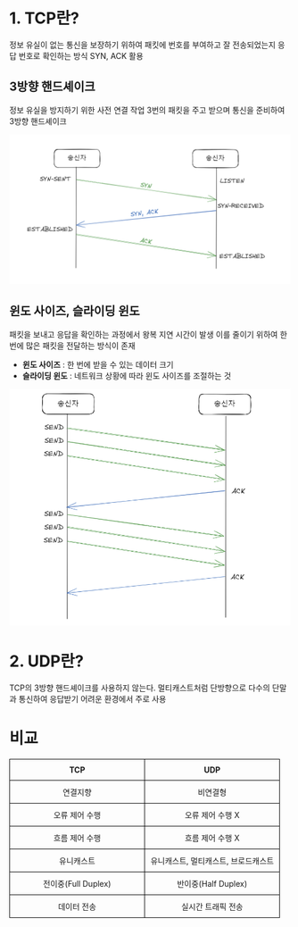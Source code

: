 # **1. TCP란?**

정보 유실이 없는 통신을 보장하기 위하여 패킷에 번호를 부여하고 잘 전송되었는지 응답 번호로 확인하는 방식
SYN, ACK 활용

## 3방향 핸드셰이크

정보 유실을 방지하기 위한 사전 연결 작업
3번의 패킷을 주고 받으며 통신을 준비하여 3방향 핸드셰이크

<img src="/assets/Pasted image 20231030171039.png">
   
   
## 윈도 사이즈, 슬라이딩 윈도

패킷을 보내고 응답을 확인하는 과정에서 왕복 지연 시간이 발생
이를 줄이기 위하여 한 번에 많은 패킷을 전달하는 방식이 존재

- **윈도 사이즈** : 한 번에 받을 수 있는 데이터 크기
- **슬라이딩 윈도** : 네트워크 상황에 따라 윈도 사이즈를 조절하는 것

<img src="/assets/Pasted image 20231030171109.png">

# **2. UDP란?**

TCP의 3방향 핸드셰이크를 사용하지 않는다.
멀티캐스트처럼 단방향으로 다수의 단말과 통신하여 응답받기 어려운 환경에서 주로 사용

# 비교

<table style="border-collapse: collapse; width: 100%;">
  <tr>
    <th style="padding: 10px; border: 1px solid black; text-align: center; width: 50%;">TCP</th>
    <th style="padding: 10px; border: 1px solid black; text-align: center; width: 50%;">UDP</th>
  </tr>
  <tr>
    <td style="padding: 10px; border: 1px solid black; text-align: center;">연결지향</td>
    <td style="padding: 10px; border: 1px solid black; text-align: center;">비연결형</td>
  </tr>
  <tr>
    <td style="padding: 10px; border: 1px solid black; text-align: center;">오류 제어 수행</td>
    <td style="padding: 10px; border: 1px solid black; text-align: center;">오류 제어 수행 X</td>
  </tr>
  <tr>
    <td style="padding: 10px; border: 1px solid black; text-align: center;">흐름 제어 수행</td>
    <td style="padding: 10px; border: 1px solid black; text-align: center;">흐름 제어 수행 X</td>
  </tr>
  <tr>
    <td style="padding: 10px; border: 1px solid black; text-align: center;">유니캐스트</td>
    <td style="padding: 10px; border: 1px solid black; text-align: center;">유니캐스트, 멀티캐스트, 브로드캐스트</td>
  </tr>
  <tr>
    <td style="padding: 10px; border: 1px solid black; text-align: center;">전이중(Full Duplex)</td>
    <td style="padding: 10px; border: 1px solid black; text-align: center;">반이중(Half Duplex)</td>
  </tr>
  <tr>
    <td style="padding: 10px; border: 1px solid black; text-align: center;">데이터 전송</td>
    <td style="padding: 10px; border: 1px solid black; text-align: center;">실시간 트래픽 전송</td>
  </tr>
</table>
